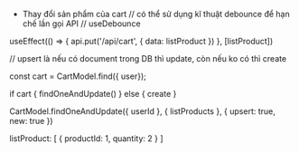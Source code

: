 - Thay đổi sản phẩm của cart
// có thể sử dụng kĩ thuật debounce để hạn chế lần gọi API
// useDebounce

useEffect(() => {
  api.put('/api/cart', { data: listProduct })
}, [listProduct])

// upsert là nếu có document trong DB thì update, còn nếu ko có thì create

const cart = CartModel.find({ user});

if cart {
  findOneAndUpdate()
} else {
  create
}

CartModel.findOneAndUpdate({ userId }, { listProducts }, { upsert: true, new: true })


listProduct: [
  {
    productId: 1,
    quantity: 2
  }
]
